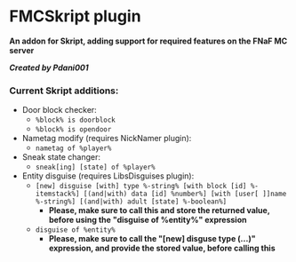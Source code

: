 # FMCSkript plugin
**An addon for Skript, adding support for required features on the FNaF MC server**

**_Created by Pdani001_**

### Current Skript additions:
- Door block checker:
  - `%block% is doorblock`
  - `%block% is opendoor`
- Nametag modify (requires NickNamer plugin):
  - `nametag of %player%`
- Sneak state changer:
  - `sneak[ing] [state] of %player%`
- Entity disguise (requires LibsDisguises plugin):
  - `[new] disguise [with] type %-string% [with block [id] %-itemstack%] [(and|with) data [id] %number%] [with [user[ ]]name %-string%] [(and|with) adult [state] %-boolean%]`
    - **Please, make sure to call this and store the returned value, before using the "disguise of %entity%" expression**
  - `disguise of %entity%`
    - **Please, make sure to call the "\[new\] disguse type (...)" expression, and provide the stored value, before calling this**